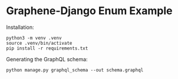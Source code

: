 # Graphene-Django Enum Example

Installation:

    python3 -m venv .venv
    source .venv/bin/activate
    pip install -r requirements.txt

Generating the GraphQL schema:

    python manage.py graphql_schema --out schema.graphql
